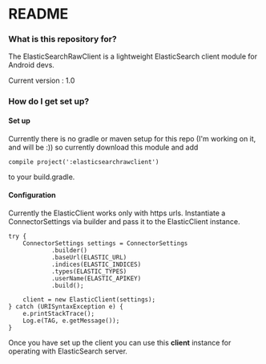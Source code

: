 # README #

### What is this repository for? ###

The ElasticSearchRawClient is a lightweight ElasticSearch client module for Android devs.

Current version : 1.0

### How do I get set up? ###

#### Set up ####
Currently there is no gradle or maven setup for this repo (I'm working on it, and will be :)) so  currently download this module and add

	compile project(':elasticsearchrawclient')

to your build.gradle.

#### Configuration ####

Currently the ElasticClient works only with https urls.
Instantiate a ConnectorSettings via builder and pass it to the ElasticClient instance.

    try {
        ConnectorSettings settings = ConnectorSettings
                .builder()
                .baseUrl(ELASTIC_URL)
                .indices(ELASTIC_INDICES)
                .types(ELASTIC_TYPES)
                .userName(ELASTIC_APIKEY)
                .build();

        client = new ElasticClient(settings);
    } catch (URISyntaxException e) {
        e.printStackTrace();
        Log.e(TAG, e.getMessage());
    }


Once you have set up the client you can use this **client** instance for operating with ElasticSearch server.